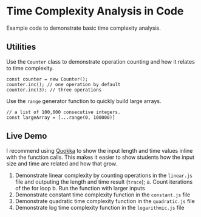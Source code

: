 # Time Complexity Analysis in Code

Example code to demonstrate basic time complexity analysis.

## Utilities
Use the `Counter` class to demonstrate operation counting and how it relates to time complexity.

```
const counter = new Counter();
counter.inc(); // one operation by default
counter.inc(3); // three operations
```

Use the `range` generator function to quickly build large arrays.

```
// a list of 100,000 consecutive integers.
const largeArray = [...range(0, 100000)] 
```

## Live Demo
I recommend using [Quokka](https://quokkajs.com/) to show the input length and time values inline with the function calls. This makes it easier to show students how the input size and time are related and how that grow.

1. Demonstrate linear complexity by counting operations in the `linear.js` file and outputing the length and time result (`trace`);
  a. Count iterations of the for loop
  b. Run the function with larger inputs
2. Demonstrate constant time complexity function in the `constant.js` file
3. Demonstrate quadratic time complexity function in the `quadratic.js` file
4. Demonstrate log time complexity function in the `logarithmic.js` file
